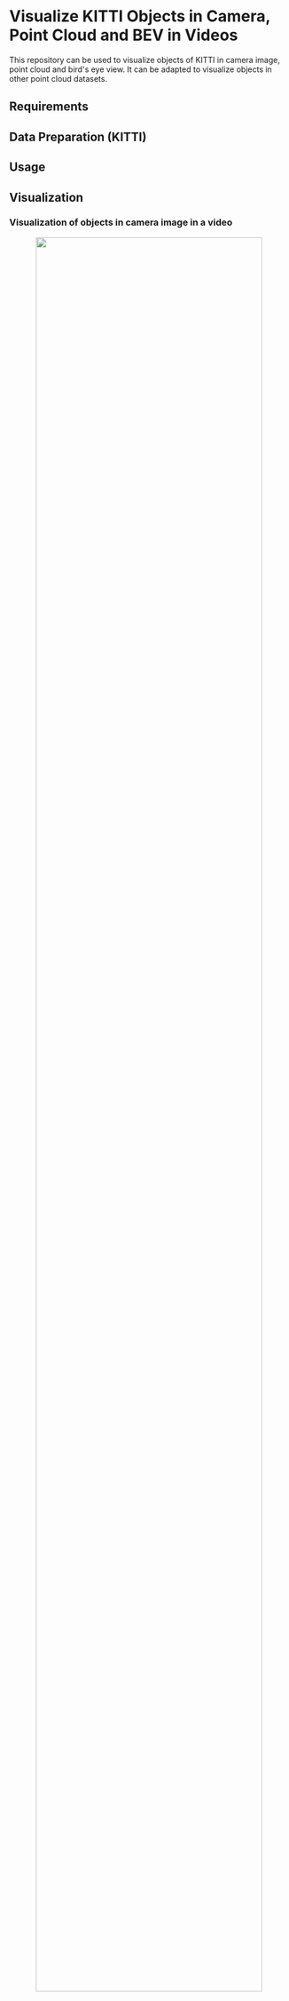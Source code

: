 # Visualize KITTI Objects in Camera, Point Cloud and BEV in Videos
This repository can be used to visualize objects of KITTI in camera image, point cloud and bird's eye view. It can be adapted to visualize objects in other point cloud datasets.

## Requirements

## Data Preparation (KITTI)

## Usage


## Visualization
### Visualization of objects in camera image in a video  
<center><img src="gifs/camera.gif" width = "90%" height = ""></center>


### Visualization of objects in point cloud in a video  
<img src="gifs/pointcloud.gif" width = "50%">

### Visualization of objects in point cloud in a video (front camera view)
<img src="gifs/pointcloud_fov.gif" width = "50%">

### Visualization of objects in BEV in a video
<img src="gifs/bev.gif" width = "50%">
